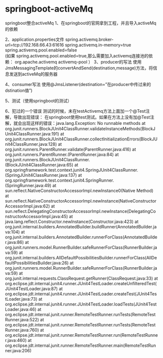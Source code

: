 # springboot-activeMq
springboot整合activeMq
1、在springboot的官网拿到工程，并且导入activeMq的依赖

2、application.properties文件
 spring.activemq.broker-url=tcp://192.168.66.43:61616 
spring.activemq.in-memory=true
spring.activemq.pool.enabled=false  
(如果 spring.activemq.pool.enabled=true,那么需要加入activemq连接池的依赖：
<dependency>
			<groupId>org.apache.activemq</groupId>
			<artifactId>activemq-pool</artifactId>
			<!-- <version>5.7.0</version> -->
		</dependency>
）
3、producer的写法
   使用JmsMessagingTemplate的convertAndSend(destination,message)方法，将信息发送到activeMq的服务器

4、consumer写法
   使用@JmsListener(destination=”在producer中传过来的dstination值”)

5、测试（使用springboot的测试）

6、犯过的一个错误
测试的时候，未在testActivemq方法上面加一个@Test注解，导致出现错误：
在springboot使用test测试。如果在方法上没有加@Test注解，就会出现这样的错误：java.lang.Exception: No runnable methods
	at org.junit.runners.BlockJUnit4ClassRunner.validateInstanceMethods(BlockJUnit4ClassRunner.java:191)
	at org.junit.runners.BlockJUnit4ClassRunner.collectInitializationErrors(BlockJUnit4ClassRunner.java:128)
	at org.junit.runners.ParentRunner.validate(ParentRunner.java:416)
	at org.junit.runners.ParentRunner.<init>(ParentRunner.java:84)
	at org.junit.runners.BlockJUnit4ClassRunner.<init>(BlockJUnit4ClassRunner.java:65)
	at org.springframework.test.context.junit4.SpringJUnit4ClassRunner.<init>(SpringJUnit4ClassRunner.java:137)
	at org.springframework.test.context.junit4.SpringRunner.<init>(SpringRunner.java:49)
	at sun.reflect.NativeConstructorAccessorImpl.newInstance0(Native Method)
	at sun.reflect.NativeConstructorAccessorImpl.newInstance(NativeConstructorAccessorImpl.java:62)
	at sun.reflect.DelegatingConstructorAccessorImpl.newInstance(DelegatingConstructorAccessorImpl.java:45)
	at java.lang.reflect.Constructor.newInstance(Constructor.java:423)
	at org.junit.internal.builders.AnnotatedBuilder.buildRunner(AnnotatedBuilder.java:104)
	at org.junit.internal.builders.AnnotatedBuilder.runnerForClass(AnnotatedBuilder.java:86)
	at org.junit.runners.model.RunnerBuilder.safeRunnerForClass(RunnerBuilder.java:59)
	at org.junit.internal.builders.AllDefaultPossibilitiesBuilder.runnerForClass(AllDefaultPossibilitiesBuilder.java:26)
	at org.junit.runners.model.RunnerBuilder.safeRunnerForClass(RunnerBuilder.java:59)
	at org.junit.internal.requests.ClassRequest.getRunner(ClassRequest.java:33)
	at org.eclipse.jdt.internal.junit4.runner.JUnit4TestLoader.createUnfilteredTest(JUnit4TestLoader.java:87)
	at org.eclipse.jdt.internal.junit4.runner.JUnit4TestLoader.createTest(JUnit4TestLoader.java:73)
	at org.eclipse.jdt.internal.junit4.runner.JUnit4TestLoader.loadTests(JUnit4TestLoader.java:46)
	at org.eclipse.jdt.internal.junit.runner.RemoteTestRunner.runTests(RemoteTestRunner.java:522)
	at org.eclipse.jdt.internal.junit.runner.RemoteTestRunner.runTests(RemoteTestRunner.java:760)
	at org.eclipse.jdt.internal.junit.runner.RemoteTestRunner.run(RemoteTestRunner.java:460)
	at org.eclipse.jdt.internal.junit.runner.RemoteTestRunner.main(RemoteTestRunner.java:206)



